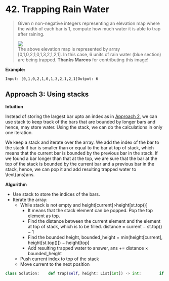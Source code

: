 # 42. Trapping Rain Water

> Given _n_ non-negative integers representing an elevation map where the width of each bar is 1, compute how much water it is able to trap after raining.
>
> ![](https://assets.leetcode.com/uploads/2018/10/22/rainwatertrap.png)  
> The above elevation map is represented by array \[0,1,0,2,1,0,1,3,2,1,2,1\]. In this case, 6 units of rain water \(blue section\) are being trapped. **Thanks Marcos** for contributing this image!

**Example:**

```text
Input: [0,1,0,2,1,0,1,3,2,1,2,1]Output: 6
```



## **Approach 3: Using stacks**

**Intuition**

Instead of storing the largest bar upto an index as in [Approach 2](https://leetcode.com/problems/trapping-rain-water/solution/#approach-2-dynamic-programming), we can use stack to keep track of the bars that are bounded by longer bars and hence, may store water. Using the stack, we can do the calculations in only one iteration.

We keep a stack and iterate over the array. We add the index of the bar to the stack if bar is smaller than or equal to the bar at top of stack, which means that the current bar is bounded by the previous bar in the stack. If we found a bar longer than that at the top, we are sure that the bar at the top of the stack is bounded by the current bar and a previous bar in the stack, hence, we can pop it and add resulting trapped water to \text{ans}ans.

**Algorithm**

* Use stack to store the indices of the bars.
* Iterate the array:
  * While stack is not empty and height\[current\]&gt;height\[st.top\(\)\]
    * It means that the stack element can be popped. Pop the top element as top.
    * Find the distance between the current element and the element at top of stack, which is to be filled. distance = current − st.top\(\) − 1
    * Find the bounded height, bounded\_height = min\(height\[current\], height\[st.top\(\)\]\) − height\[top\]
    * Add resulting trapped water to answer, ans += distance × bounded\_height
  * Push current index to top of the stack
  * Move current to the next position

```python
class Solution:    def trap(self, height: List[int]) -> int:        if not height:            return 0                # Monotonuous stack        stack = []        res, current = 0, 0                while current < len(height):            while stack and height[current] > height[stack[-1]]:                top = stack[-1]                stack.pop()                if not stack:                    break                distance = current - stack[-1] - 1                bounded_height = min(height[current], height[stack[-1]]) - height[top]                res += distance * bounded_height                                        stack.append(current)            current += 1                return res
```

